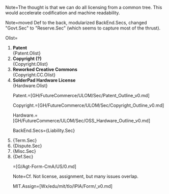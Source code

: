 Note=The thought is that we can do all licensing from a common tree.  This would accelerate codification and machine readability.

Note=moved Def to the back, modularized BackEnd.Secs, changed "Govt.Sec" to "Reserve.Sec" (which seems to capture most of the thrust). 

Olist=<ol><li><b>Patent</b><br>{Patent.Olist}<li><b>Copyright (?)</b><br>{Copyright.Olist}<li><b>Reworked Creative Commons</b><br>{Copyright.CC.Olist}<li><b>SolderPad Hardware License</b><br>{Hardware.Olist}

Patent.=[GH/FutureCommerce/ULOM/Sec/Patent_Outline_v0.md]

Copyright.=[GH/FutureCommerce/ULOM/Sec/Copyright_Outline_v0.md]

Hardware.=[GH/FutureCommerce/ULOM/Sec/OSS_Hardware_Outline_v0.md]

BackEnd.Secs={Liability.Sec}<li>{Term.Sec}<li>{Dispute.Sec}<li>{Misc.Sec}<li>{Def.Sec}

=[G/Agt-Form-CmA/US/0.md]

Note=Cf.  Not license, assignment, but many issues overlap.

MIT.Assign=[Wx/edu/mit/tlo/IPIA/Form/_v0.md]